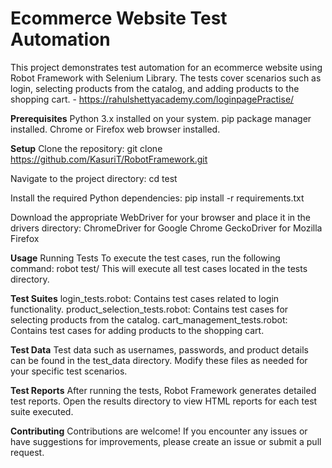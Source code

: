 # Ecommerce Website Test Automation
This project demonstrates test automation for an ecommerce website using Robot Framework with Selenium Library. The tests cover scenarios such as login, selecting products from the catalog, and adding products to the shopping cart. - https://rahulshettyacademy.com/loginpagePractise/

**Prerequisites**
Python 3.x installed on your system.
pip package manager installed.
Chrome or Firefox web browser installed.

**Setup**
Clone the repository:
git clone https://github.com/KasuriT/RobotFramework.git

Navigate to the project directory:
cd test

Install the required Python dependencies:
pip install -r requirements.txt

Download the appropriate WebDriver for your browser and place it in the drivers directory:
ChromeDriver for Google Chrome
GeckoDriver for Mozilla Firefox

**Usage**
Running Tests
To execute the test cases, run the following command:
robot test/
This will execute all test cases located in the tests directory.

**Test Suites**
login_tests.robot: Contains test cases related to login functionality.
product_selection_tests.robot: Contains test cases for selecting products from the catalog.
cart_management_tests.robot: Contains test cases for adding products to the shopping cart.

**Test Data**
Test data such as usernames, passwords, and product details can be found in the test_data directory. Modify these files as needed for your specific test scenarios.

**Test Reports**
After running the tests, Robot Framework generates detailed test reports. Open the results directory to view HTML reports for each test suite executed.

**Contributing**
Contributions are welcome! If you encounter any issues or have suggestions for improvements, please create an issue or submit a pull request.



